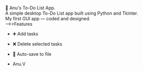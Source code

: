 📝 Anu's To-Do List App.<br>
A simple desktop To-Do List app built using Python and Tkinter.<br>
My first GUI app — coded and designed.<br>
-->>Features
- ➕ Add tasks
- ❌ Delete selected tasks
- 💾 Auto-save to file<br>

 - Anu.V
